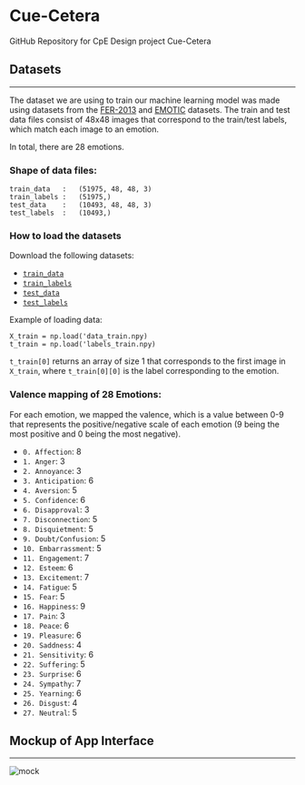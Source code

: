 # Cue-Cetera
GitHub Repository for CpE Design project Cue-Cetera

## Datasets
----
The dataset we are using to train our machine learning model was made using datasets from the [FER-2013](https://www.kaggle.com/datasets/msambare/fer2013) and [EMOTIC](https://s3.sunai.uoc.edu/emotic/index.html) datasets. The train and test data files consist of 48x48 images that correspond to the train/test labels, which match each image to an emotion. 

In total, there are 28 emotions.

### Shape of data files:
```
train_data   :   (51975, 48, 48, 3) 
train_labels :   (51975,)
test_data    :   (10493, 48, 48, 3) 
test_labels  :   (10493,)
```


### How to load the datasets

Download the following datasets:
- [`train_data`](https://drive.google.com/file/d/1i2jtb_qB7lU_q1wY92LdHxY2KueWIZGR/view?usp=sharing)
- [`train_labels`](https://drive.google.com/file/d/1wWGWjUqYe483GSULzRGE7Bp2iD9BUsv4/view?usp=sharing)
- [`test_data`](https://drive.google.com/file/d/1gx1xulZUNzYMWoFcdpNYKwLXoBclme25/view?usp=sharing)
- [`test_labels`](https://drive.google.com/file/d/1LmztIEkIW4gpPW-r6Nr7rIVdogPca7p1/view?usp=sharing)

Example of loading data:

```
X_train = np.load('data_train.npy)
t_train = np.load('labels_train.npy)
```

`t_train[0]` returns an array of size 1 that corresponds to the first image in `X_train`, where `t_train[0][0]` is the label corresponding to the emotion.


### Valence mapping of 28 Emotions:
For each emotion, we mapped the valence, which is a value between 0-9 that represents the positive/negative scale of each emotion (9 being the most positive and 0 being the most negative).
- `0. Affection`: 8
- `1. Anger`: 3
- `2. Annoyance`: 3
- `3. Anticipation`: 6
- `4. Aversion`: 5
- `5. Confidence`: 6
- `6. Disapproval`: 3
- `7. Disconnection`: 5
- `8. Disquietment`: 5
- `9. Doubt/Confusion`: 5
- `10. Embarrassment`: 5
- `11. Engagement`: 7
- `12. Esteem`: 6  
- `13. Excitement`: 7
- `14. Fatigue`: 5
- `15. Fear`: 5
- `16. Happiness`: 9
- `17. Pain`: 3
- `18. Peace`: 6
- `19. Pleasure`: 6
- `20. Saddness`: 4
- `21. Sensitivity`: 6
- `22. Suffering`: 5
- `23. Surprise`: 6
- `24. Sympathy`: 7
- `25. Yearning`: 6
- `26. Disgust`: 4
- `27. Neutral`: 5



## Mockup of App Interface
----

![mock](https://user-images.githubusercontent.com/44105687/228713447-0aa8bc12-45b7-43fb-868b-49f98540b667.PNG)
